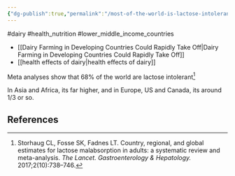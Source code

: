 ```yaml
---
{"dg-publish":true,"permalink":"/most-of-the-world-is-lactose-intolerant/","created":"2024-03-10T17:13:36.000+00:00","updated":"2025-09-29T00:20:22.339+01:00"}
---
```


#dairy #health_nutrition #lower_middle_income_countries 

- [[Dairy Farming in Developing Countries Could Rapidly Take Off\|Dairy Farming in Developing Countries Could Rapidly Take Off]]
- [[health effects of dairy\|health effects of dairy]]

Meta analyses show that 68% of the world are lactose intolerant[^1]

In Asia and Africa, its far higher, and in Europe, US and Canada, its around 1/3 or so.
## References
[^1]: Storhaug CL, Fosse SK, Fadnes LT. Country, regional, and global estimates for lactose malabsorption in adults: a systematic review and meta-analysis. _The Lancet. Gastroenterology & Hepatology._ 2017;2(10):738–746.